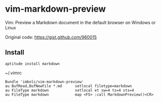 vim-markdown-preview
====================

Vim: Preview a Markdown document in the default browser on Windows or Linux

Original code: <https://gist.github.com/960015>

Install
-------
    aptitude install markdown

~/.vimrc

    Bundle 'imbolc/vim-markdown-preview'
    au BufRead,BufNewFile *.md      setlocal filetype=markdown
    au FileType markdown            setlocal et sw=4 ts=4 sts=4
    au FileType markdown            map <F5> :call MarkdownPreview()<CR>
